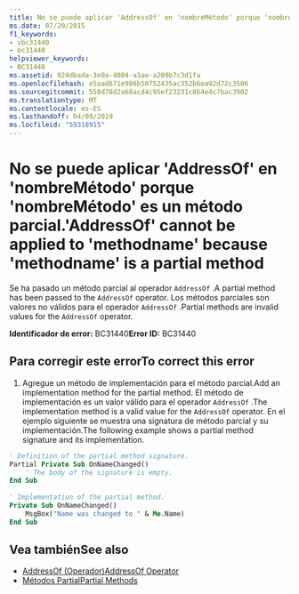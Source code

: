 ```yaml
---
title: No se puede aplicar 'AddressOf' en 'nombreMétodo' porque 'nombreMétodo' es un método parcial.
ms.date: 07/20/2015
f1_keywords:
- vbc31440
- bc31440
helpviewer_keywords:
- BC31440
ms.assetid: 924dbada-3e0a-4004-a3ae-a209b7c3d1fa
ms.openlocfilehash: e5aad671e986b50752435ac352b6ea92d72c3506
ms.sourcegitcommit: 558d78d2a68acd4c95ef23231c8b4e4c7bac3902
ms.translationtype: MT
ms.contentlocale: es-ES
ms.lasthandoff: 04/09/2019
ms.locfileid: "59318915"
---
```

# <a name="addressof-cannot-be-applied-to-methodname-because-methodname-is-a-partial-method"></a><span data-ttu-id="9b946-102">No se puede aplicar 'AddressOf' en 'nombreMétodo' porque 'nombreMétodo' es un método parcial.</span><span class="sxs-lookup"><span data-stu-id="9b946-102">'AddressOf' cannot be applied to 'methodname' because 'methodname' is a partial method</span></span>
<span data-ttu-id="9b946-103">Se ha pasado un método parcial al operador `AddressOf` .</span><span class="sxs-lookup"><span data-stu-id="9b946-103">A partial method has been passed to the `AddressOf` operator.</span></span> <span data-ttu-id="9b946-104">Los métodos parciales son valores no válidos para el operador `AddressOf` .</span><span class="sxs-lookup"><span data-stu-id="9b946-104">Partial methods are invalid values for the `AddressOf` operator.</span></span>  
  
 <span data-ttu-id="9b946-105">**Identificador de error:** BC31440</span><span class="sxs-lookup"><span data-stu-id="9b946-105">**Error ID:** BC31440</span></span>  
  
## <a name="to-correct-this-error"></a><span data-ttu-id="9b946-106">Para corregir este error</span><span class="sxs-lookup"><span data-stu-id="9b946-106">To correct this error</span></span>  
  
1. <span data-ttu-id="9b946-107">Agregue un método de implementación para el método parcial.</span><span class="sxs-lookup"><span data-stu-id="9b946-107">Add an implementation method for the partial method.</span></span> <span data-ttu-id="9b946-108">El método de implementación es un valor válido para el operador `AddressOf` .</span><span class="sxs-lookup"><span data-stu-id="9b946-108">The implementation method is a valid value for the `AddressOf` operator.</span></span> <span data-ttu-id="9b946-109">En el ejemplo siguiente se muestra una signatura de método parcial y su implementación.</span><span class="sxs-lookup"><span data-stu-id="9b946-109">The following example shows a partial method signature and its implementation.</span></span>  
  
```vb  
' Definition of the partial method signature.  
Partial Private Sub OnNameChanged()  
    ' The body of the signature is empty.  
End Sub  
  
' Implementation of the partial method.  
Private Sub OnNameChanged()  
    MsgBox("Name was changed to " & Me.Name)  
End Sub  
```  
  
## <a name="see-also"></a><span data-ttu-id="9b946-110">Vea también</span><span class="sxs-lookup"><span data-stu-id="9b946-110">See also</span></span>

- [<span data-ttu-id="9b946-111">AddressOf (Operador)</span><span class="sxs-lookup"><span data-stu-id="9b946-111">AddressOf Operator</span></span>](../../visual-basic/language-reference/operators/addressof-operator.md)
- [<span data-ttu-id="9b946-112">Métodos Partial</span><span class="sxs-lookup"><span data-stu-id="9b946-112">Partial Methods</span></span>](../../visual-basic/programming-guide/language-features/procedures/partial-methods.md)
